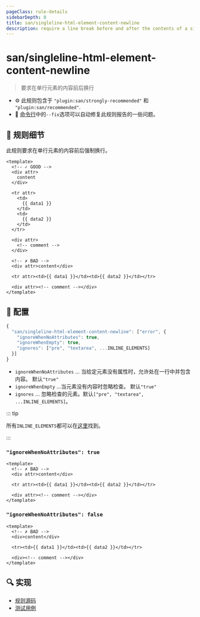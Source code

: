 ```yaml
---
pageClass: rule-details
sidebarDepth: 0
title: san/singleline-html-element-content-newline
description: require a line break before and after the contents of a singleline element
---
```

# san/singleline-html-element-content-newline
> 要求在单行元素的内容前后换行

- :gear: 此规则包含于 `"plugin:san/strongly-recommended"` 和 `"plugin:san/recommended"`.
- :wrench: [命令行](https://eslint.org/docs/user-guide/command-line-interface#fixing-problems)中的`--fix`选项可以自动修复此规则报告的一些问题。

## :book: 规则细节

此规则要求在单行元素的内容前后强制换行。


<eslint-code-block fix :rules="{'san/singleline-html-element-content-newline': ['error']}">

```vue
<template>
  <!-- ✓ GOOD -->
  <div attr>
    content
  </div>
  
  <tr attr>
    <td>
      {{ data1 }}
    </td>
    <td>
      {{ data2 }}
    </td>
  </tr>
  
  <div attr>
    <!-- comment -->
  </div>
  
  <!-- ✗ BAD -->
  <div attr>content</div>
  
  <tr attr><td>{{ data1 }}</td><td>{{ data2 }}</td></tr>
  
  <div attr><!-- comment --></div>
</template>
```

</eslint-code-block>

## :wrench: 配置

```js
{
  "san/singleline-html-element-content-newline": ["error", {
    "ignoreWhenNoAttributes": true,
    "ignoreWhenEmpty": true,
    "ignores": ["pre", "textarea", ...INLINE_ELEMENTS]
  }]
}
```

- `ignoreWhenNoAttributes` ... 当给定元素没有属性时，允许处在一行中并包含内容。
   默认`"true"`
- `ignoreWhenEmpty` ...当元素没有内容时忽略检查。
   默认`"true"`
- `ignores` ... 忽略检查的元素。默认`["pre", "textarea", ...INLINE_ELEMENTS]`。

::: tip

所有`INLINE_ELEMENTS`都可以在[这里](https://github.com/ecomfe/eslint-plugin-san/blob/master/lib/utils/inline-non-void-elements.json)找到。

:::


### `"ignoreWhenNoAttributes": true`

<eslint-code-block fix :rules="{'san/singleline-html-element-content-newline': ['error', {'ignoreWhenNoAttributes': true}]}">

```vue
<template>
  <!-- ✗ BAD -->
  <div attr>content</div>
  
  <tr attr><td>{{ data1 }}</td><td>{{ data2 }}</td></tr>
  
  <div attr><!-- comment --></div>
</template>
```

</eslint-code-block>

### `"ignoreWhenNoAttributes": false`

<eslint-code-block fix :rules="{'san/singleline-html-element-content-newline': ['error', {'ignoreWhenNoAttributes': false}]}">

```vue
<template>
  <!-- ✗ BAD -->
  <div>content</div>
  
  <tr><td>{{ data1 }}</td><td>{{ data2 }}</td></tr>

  <div><!-- comment --></div>
</template>
```

</eslint-code-block>

## :mag: 实现

- [规则源码](https://github.com/ecomfe/eslint-plugin-san/blob/main/lib/rules/singleline-html-element-content-newline.js)
- [测试用例](https://github.com/ecomfe/eslint-plugin-san/tree/main/__tests__/lib/rules/singleline-html-element-content-newline.test.js)
